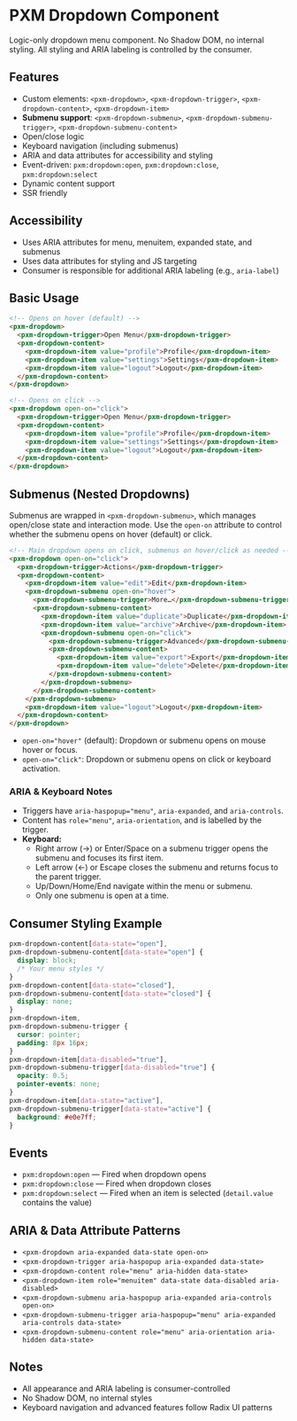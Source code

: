 # PXM Dropdown Component

Logic-only dropdown menu component. No Shadow DOM, no internal styling. All styling and ARIA labeling is controlled by the consumer.

## Features
- Custom elements: `<pxm-dropdown>`, `<pxm-dropdown-trigger>`, `<pxm-dropdown-content>`, `<pxm-dropdown-item>`
- **Submenu support**: `<pxm-dropdown-submenu>`, `<pxm-dropdown-submenu-trigger>`, `<pxm-dropdown-submenu-content>`
- Open/close logic
- Keyboard navigation (including submenus)
- ARIA and data attributes for accessibility and styling
- Event-driven: `pxm:dropdown:open`, `pxm:dropdown:close`, `pxm:dropdown:select`
- Dynamic content support
- SSR friendly

## Accessibility
- Uses ARIA attributes for menu, menuitem, expanded state, and submenus
- Uses data attributes for styling and JS targeting
- Consumer is responsible for additional ARIA labeling (e.g., `aria-label`)

## Basic Usage
```html
<!-- Opens on hover (default) -->
<pxm-dropdown>
  <pxm-dropdown-trigger>Open Menu</pxm-dropdown-trigger>
  <pxm-dropdown-content>
    <pxm-dropdown-item value="profile">Profile</pxm-dropdown-item>
    <pxm-dropdown-item value="settings">Settings</pxm-dropdown-item>
    <pxm-dropdown-item value="logout">Logout</pxm-dropdown-item>
  </pxm-dropdown-content>
</pxm-dropdown>

<!-- Opens on click -->
<pxm-dropdown open-on="click">
  <pxm-dropdown-trigger>Open Menu</pxm-dropdown-trigger>
  <pxm-dropdown-content>
    <pxm-dropdown-item value="profile">Profile</pxm-dropdown-item>
    <pxm-dropdown-item value="settings">Settings</pxm-dropdown-item>
    <pxm-dropdown-item value="logout">Logout</pxm-dropdown-item>
  </pxm-dropdown-content>
</pxm-dropdown>
```

## Submenus (Nested Dropdowns)
Submenus are wrapped in `<pxm-dropdown-submenu>`, which manages open/close state and interaction mode. Use the `open-on` attribute to control whether the submenu opens on hover (default) or click.

```html
<!-- Main dropdown opens on click, submenus on hover/click as needed -->
<pxm-dropdown open-on="click">
  <pxm-dropdown-trigger>Actions</pxm-dropdown-trigger>
  <pxm-dropdown-content>
    <pxm-dropdown-item value="edit">Edit</pxm-dropdown-item>
    <pxm-dropdown-submenu open-on="hover">
      <pxm-dropdown-submenu-trigger>More…</pxm-dropdown-submenu-trigger>
      <pxm-dropdown-submenu-content>
        <pxm-dropdown-item value="duplicate">Duplicate</pxm-dropdown-item>
        <pxm-dropdown-item value="archive">Archive</pxm-dropdown-item>
        <pxm-dropdown-submenu open-on="click">
          <pxm-dropdown-submenu-trigger>Advanced</pxm-dropdown-submenu-trigger>
          <pxm-dropdown-submenu-content>
            <pxm-dropdown-item value="export">Export</pxm-dropdown-item>
            <pxm-dropdown-item value="delete">Delete</pxm-dropdown-item>
          </pxm-dropdown-submenu-content>
        </pxm-dropdown-submenu>
      </pxm-dropdown-submenu-content>
    </pxm-dropdown-submenu>
    <pxm-dropdown-item value="logout">Logout</pxm-dropdown-item>
  </pxm-dropdown-content>
</pxm-dropdown>
```

- `open-on="hover"` (default): Dropdown or submenu opens on mouse hover or focus.
- `open-on="click"`: Dropdown or submenu opens on click or keyboard activation.

### ARIA & Keyboard Notes
- Triggers have `aria-haspopup="menu"`, `aria-expanded`, and `aria-controls`.
- Content has `role="menu"`, `aria-orientation`, and is labelled by the trigger.
- **Keyboard:**
  - Right arrow (→) or Enter/Space on a submenu trigger opens the submenu and focuses its first item.
  - Left arrow (←) or Escape closes the submenu and returns focus to the parent trigger.
  - Up/Down/Home/End navigate within the menu or submenu.
  - Only one submenu is open at a time.

## Consumer Styling Example
```css
pxm-dropdown-content[data-state="open"],
pxm-dropdown-submenu-content[data-state="open"] {
  display: block;
  /* Your menu styles */
}
pxm-dropdown-content[data-state="closed"],
pxm-dropdown-submenu-content[data-state="closed"] {
  display: none;
}
pxm-dropdown-item,
pxm-dropdown-submenu-trigger {
  cursor: pointer;
  padding: 8px 16px;
}
pxm-dropdown-item[data-disabled="true"],
pxm-dropdown-submenu-trigger[data-disabled="true"] {
  opacity: 0.5;
  pointer-events: none;
}
pxm-dropdown-item[data-state="active"],
pxm-dropdown-submenu-trigger[data-state="active"] {
  background: #e0e7ff;
}
```

## Events
- `pxm:dropdown:open` — Fired when dropdown opens
- `pxm:dropdown:close` — Fired when dropdown closes
- `pxm:dropdown:select` — Fired when an item is selected (`detail.value` contains the value)

## ARIA & Data Attribute Patterns
- `<pxm-dropdown aria-expanded data-state open-on>`
- `<pxm-dropdown-trigger aria-haspopup aria-expanded data-state>`
- `<pxm-dropdown-content role="menu" aria-hidden data-state>`
- `<pxm-dropdown-item role="menuitem" data-state data-disabled aria-disabled>`
- `<pxm-dropdown-submenu aria-haspopup aria-expanded aria-controls open-on>`
- `<pxm-dropdown-submenu-trigger aria-haspopup="menu" aria-expanded aria-controls data-state>`
- `<pxm-dropdown-submenu-content role="menu" aria-orientation aria-hidden data-state>`

## Notes
- All appearance and ARIA labeling is consumer-controlled
- No Shadow DOM, no internal styles
- Keyboard navigation and advanced features follow Radix UI patterns 
